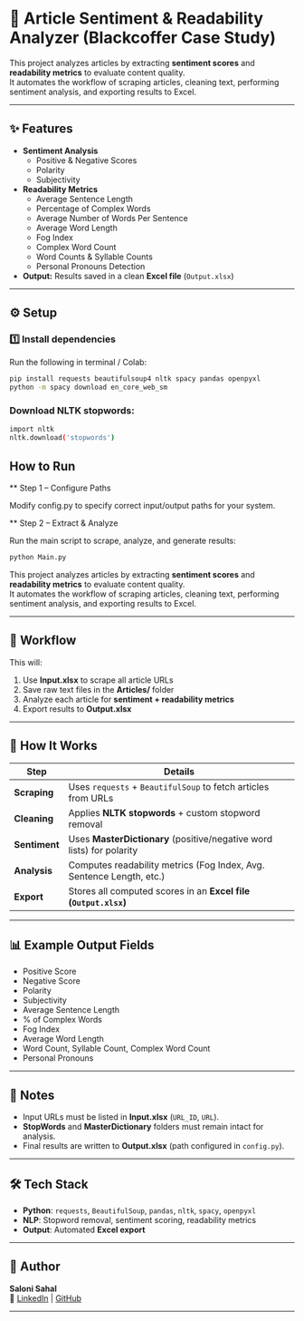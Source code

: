 # 📰 Article Sentiment & Readability Analyzer (Blackcoffer Case Study)

This project analyzes articles by extracting **sentiment scores** and **readability metrics** to evaluate content quality.  
It automates the workflow of scraping articles, cleaning text, performing sentiment analysis, and exporting results to Excel.  

---

## ✨ Features
- **Sentiment Analysis**
  - Positive & Negative Scores
  - Polarity
  - Subjectivity
- **Readability Metrics**
  - Average Sentence Length  
  - Percentage of Complex Words  
  - Average Number of Words Per Sentence  
  - Average Word Length  
  - Fog Index  
  - Complex Word Count  
  - Word Counts & Syllable Counts  
  - Personal Pronouns Detection  
- **Output:** Results saved in a clean **Excel file** (`Output.xlsx`)

---


## ⚙️ Setup

### 1️⃣ Install dependencies
Run the following in terminal / Colab:

```bash
pip install requests beautifulsoup4 nltk spacy pandas openpyxl
python -m spacy download en_core_web_sm
```
### Download NLTK stopwords:
```bash
import nltk
nltk.download('stopwords')
```
## How to Run
** Step 1 – Configure Paths

Modify config.py to specify correct input/output paths for your system.

** Step 2 – Extract & Analyze

Run the main script to scrape, analyze, and generate results:

```bash
python Main.py
```


This project analyzes articles by extracting **sentiment scores** and **readability metrics** to evaluate content quality.  
It automates the workflow of scraping articles, cleaning text, performing sentiment analysis, and exporting results to Excel.  

---

## 🚀 Workflow

This will:  
1. Use **Input.xlsx** to scrape all article URLs  
2. Save raw text files in the **Articles/** folder  
3. Analyze each article for **sentiment + readability metrics**  
4. Export results to **Output.xlsx**  

---

## 🔎 How It Works

| Step       | Details                                                                 |
|------------|-------------------------------------------------------------------------|
| **Scraping** | Uses `requests` + `BeautifulSoup` to fetch articles from URLs           |
| **Cleaning** | Applies **NLTK stopwords** + custom stopword removal                    |
| **Sentiment**| Uses **MasterDictionary** (positive/negative word lists) for polarity   |
| **Analysis** | Computes readability metrics (Fog Index, Avg. Sentence Length, etc.)    |
| **Export**   | Stores all computed scores in an **Excel file (`Output.xlsx`)**         |

---

## 📊 Example Output Fields

- Positive Score  
- Negative Score  
- Polarity  
- Subjectivity  
- Average Sentence Length  
- % of Complex Words  
- Fog Index  
- Average Word Length  
- Word Count, Syllable Count, Complex Word Count  
- Personal Pronouns  

---

## 📌 Notes

- Input URLs must be listed in **Input.xlsx** (`URL_ID`, `URL`).  
- **StopWords** and **MasterDictionary** folders must remain intact for analysis.  
- Final results are written to **Output.xlsx** (path configured in `config.py`).  

---

## 🛠️ Tech Stack

- **Python**: `requests`, `BeautifulSoup`, `pandas`, `nltk`, `spacy`, `openpyxl`  
- **NLP**: Stopword removal, sentiment scoring, readability metrics  
- **Output**: Automated **Excel export**  

---

## 📧 Author

**Saloni Sahal**  
🔗 [LinkedIn](https://www.linkedin.com/in/saloni-sahal/) | [GitHub](https://github.com/whoami-saloni)  

---
